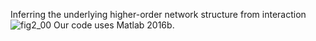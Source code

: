 Inferring the underlying higher-order network structure from interaction
![fig2_00](https://github.com/user-attachments/assets/0bedadbd-d8d9-422d-a35c-04a315d66604)
Our code uses Matlab 2016b.
